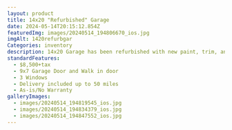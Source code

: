 ```yaml
---
layout: product
title: 14x20 "Refurbished" Garage
date: 2024-05-14T20:15:12.854Z
featuredImg: images/20240514_194806670_ios.jpg
imgAlt: 1420refurbgar
Categories: inventory
description: 14x20 Garage has been refurbished with new paint, trim, and new shingled roof.
standardFeatures:
  - $8,500+tax
  - 9x7 Garage Door and Walk in door
  - 3 Windows
  - Delivery included up to 50 miles
  - As-is/No Warranty
galleryImages:
  - images/20240514_194819545_ios.jpg
  - images/20240514_194834379_ios.jpg
  - images/20240514_194847552_ios.jpg
---
```


